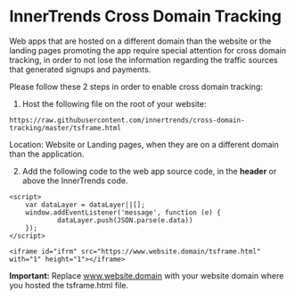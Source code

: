 # InnerTrends Cross Domain Tracking

Web apps that are hosted on a different domain than the website or the landing pages promoting the app require special attention for cross domain tracking, in order to not lose the information regarding the traffic sources that generated signups and payments.

Please follow these 2 steps in order to enable cross domain tracking:

1. Host the following file on the root of your website:

```
https://raw.githubusercontent.com/innertrends/cross-domain-tracking/master/tsframe.html
```

Location: Website or Landing pages, when they are on a different domain than the application.


2. Add the following code to the web app source code, in the **header** or above the InnerTrends code.

```
<script>
    var dataLayer = dataLayer||[];
    window.addEventListener('message', function (e) {
            dataLayer.push(JSON.parse(e.data))
    });
</script>

<iframe id="ifrm" src="https://www.website.domain/tsframe.html" with="1" height="1"></iframe>
```

**Important:** Replace www.website.domain with your website domain where you hosted the tsframe.html file.
